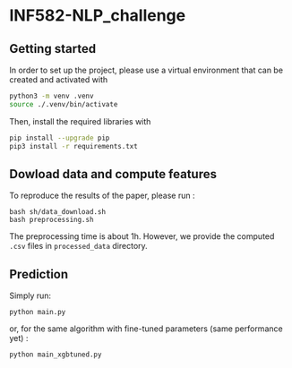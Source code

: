 # INF582-NLP_challenge

## Getting started
In order to set up the project, please use a virtual environment that can be created and activated with
```bash
python3 -m venv .venv
source ./.venv/bin/activate
```
Then, install the required libraries with
```bash
pip install --upgrade pip
pip3 install -r requirements.txt
```

## Dowload data and compute features
To reproduce the results of the paper, please run :
```
bash sh/data_download.sh
bash preprocessing.sh
```

The preprocessing time is about 1h. However, we provide the computed `.csv` files in `processed_data` directory.

## Prediction
Simply run:
```
python main.py
```
or, for the same algorithm with fine-tuned parameters (same performance yet) :
```
python main_xgbtuned.py
```